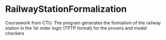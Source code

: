 RailwayStationFormalization
===========================

Coursework from CTU. The program generates the formalism of the railway station in the 1st order logic (TPTP format) for the provers and model checkers
